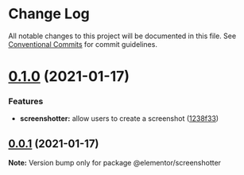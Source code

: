 # Change Log

All notable changes to this project will be documented in this file.
See [Conventional Commits](https://conventionalcommits.org) for commit guidelines.

# [0.1.0](https://github.com/elementor/elementor-editor-packages/compare/@elementor/screenshotter@0.0.1...@elementor/screenshotter@0.1.0) (2021-01-17)


### Features

* **screenshotter:** allow users to create a screenshot ([1238f33](https://github.com/elementor/elementor-editor-packages/commit/1238f3342144c2efde877f8130e3f6ecb9fd8d92))





## [0.0.1](https://github.com/elementor/elementor-editor-packages/compare/@elementor/screenshotter@0.2.2...@elementor/screenshotter@0.0.1) (2021-01-17)

**Note:** Version bump only for package @elementor/screenshotter
